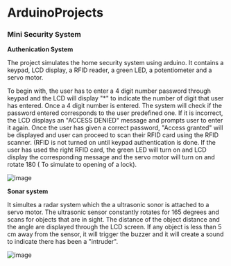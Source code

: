 # ArduinoProjects

### Mini Security System

**Authenication System**

The project simulates the home security system using arduino. It contains a keypad, LCD display, a RFID reader, a green LED, a potentiometer and a servo motor. 

To begin with, the user has to enter a 4 digit number password through keypad and the LCD will display "*" to indicate the number of digit that user has entered. Once a 4 digit number is entered. The system will check if the password entered corresponds to the user predefined one. If it is incorrect, the LCD displays an "ACCESS DENIED" message and prompts user to enter it again. Once the user has given a correct password, "Access granted" will be displayed and user can proceed to scan their RFID card using the RFID scanner. (RFID is not turned on until keypad authentication is done. If the user has used the right RFID card, the green LED will turn on and LCD display the corresponding message and the servo motor will turn on and rotate 180 ( To simulate to opening of a lock).  

![image](https://user-images.githubusercontent.com/36736869/81328288-a6f18280-906a-11ea-8f4d-62ed541af3f3.png)

**Sonar system**

It simultes a radar system which the a ultrasonic sonor is attached to a servo motor. The ultrasonic sensor constantly rotates for 165 degrees and scans for objects that are in sight. The distance of the object distance and the angle are displayed through the LCD screen. If any object is less than 5 cm away from the sensor, it will trigger the buzzer and it will create a sound to indicate there has been a "intruder".

![image](https://user-images.githubusercontent.com/36736869/81328351-bb357f80-906a-11ea-82e9-d794dee6ce95.png)

